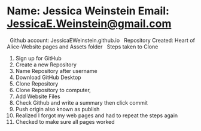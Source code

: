 # Name: Jessica Weinstein  Email: JessicaE.Weinstein@gmail.com &nbsp;
&nbsp; Github account: JessicaEWeinstein.github.io &nbsp;
Repository Created: Heart of Alice-Website pages and Assets folder &nbsp;
Steps taken to Clone &nbsp;
1. Sign up for GitHub &nbsp;
2. Create a new Repository &nbsp;
3. Name Repository after username &nbsp;
4. Download GitHub Desktop &nbsp;
5. Clone Repository&nbsp;
6. Clone Repository to computer, &nbsp;
7. Add Website Files &nbsp;
8. Check Github and write a summary then click commit &nbsp;
9. Push origin also known as publish &nbsp;
10. Realized I forgot my web pages and had to repeat the steps again &nbsp;
11. Checked to make sure all pages worked &nbsp;
